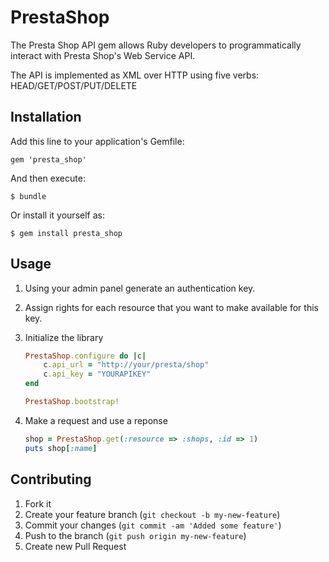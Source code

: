 # PrestaShop

The Presta Shop API gem allows Ruby developers to programmatically interact with Presta Shop's Web Service API.

The API is implemented as XML over HTTP using five verbs: HEAD/GET/POST/PUT/DELETE

## Installation

Add this line to your application's Gemfile:

	gem 'presta_shop'

And then execute:

    $ bundle

Or install it yourself as:

    $ gem install presta_shop

## Usage

1. Using your admin panel generate an authentication key. 
2. Assign rights for each resource that you want to make available for this key.
3. Initialize the library
	
	```ruby
	PrestaShop.configure do |c|
		c.api_url = "http://your/presta/shop"
		c.api_key = "YOURAPIKEY"
	end

	PrestaShop.bootstrap!
	```

4. Make a request and use a reponse

	```ruby
	shop = PrestaShop.get(:resource => :shops, :id => 1)
	puts shop[:name]
	```

## Contributing

1. Fork it
2. Create your feature branch (`git checkout -b my-new-feature`)
3. Commit your changes (`git commit -am 'Added some feature'`)
4. Push to the branch (`git push origin my-new-feature`)
5. Create new Pull Request
